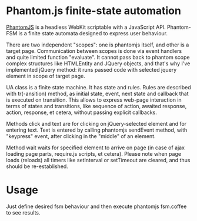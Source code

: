 # Phantom.js finite-state automation


[PhantomJS](http://phantomjs.org) is a headless WebKit scriptable with a JavaScript API. Phantom-FSM is a finite
state automata designed to express user behaviour.

There are two independent "scopes": one is phantomjs itself, and other is a target page. Communication between
scopes is done via event handlers and quite limited function "evaluate". It cannot pass back to phantom scope
complex structures like HTMLEntity and JQuery objects, and that's why I've implemented jQuery method: it runs
passed code with selected jquery element in scope of target page.

UA class is a finite state machine. It has state and rules. Rules are described with tr(-ansition) method,
as initial state, event, next state and callback that is executed on transition. This allows to express
web-page interaction in terms of states and transitions, like sequence of action, awaited response, action, response,
et cetera, without passing explicit callbacks.

Methods click and text are for clicking on jQuery-selected element and for entering text. Text is entered by
calling phantomjs sendEvent method, with "keypress" event, after clicking in the "middle" of an element.

Method wait waits for specified element to arrive on page (in case of ajax loading page parts, require.js scripts,
et cetera). Please note when page loads (reloads) all timers like setInterval or setTimeout are cleared,
and thus should be re-established.

# Usage

Just define desired fsm behaviour and then execute phantomjs fsm.coffee to see results.
